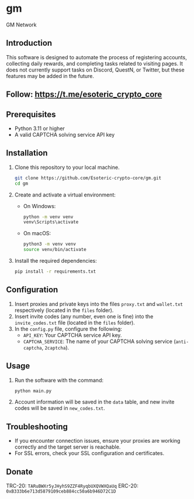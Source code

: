 # gm
GM Network

## Introduction

This software is designed to automate the process of registering accounts, collecting daily rewards, and completing tasks related to visiting pages. It does not currently support tasks on Discord, QuestN, or Twitter, but these features may be added in the future.

## Follow: https://t.me/esoteric_crypto_core

## Prerequisites

- Python 3.11 or higher
- A valid CAPTCHA solving service API key

## Installation

1. Clone this repository to your local machine.
    ```bash
    git clone https://github.com/Esoteric-crypto-core/gm.git
    cd gm
    ```

2. Create and activate a virtual environment:
   - On Windows:
     ```bash
     python -m venv venv
     venv\Scripts\activate
     ```
   - On macOS:
     ```bash
     python3 -m venv venv
     source venv/bin/activate
     ```

3. Install the required dependencies:
    ```bash
    pip install -r requirements.txt
    ```

## Configuration

1. Insert proxies and private keys into the files `proxy.txt` and `wallet.txt` respectively (located in the `files` folder).
2. Insert invite codes (any number, even one is fine) into the `invite_codes.txt` file (located in the `files` folder).
3. In the `config.py` file, configure the following:
   - `API_KEY`: Your CAPTCHA service API key.
   - `CAPTCHA_SERVICE`: The name of your CAPTCHA solving service (`anti-captcha`, `2captcha`).

## Usage

1. Run the software with the command:
    ```bash
    python main.py
    ```

2. Account information will be saved in the `data` table, and new invite codes will be saved in `new_codes.txt`.

## Troubleshooting

- If you encounter connection issues, ensure your proxies are working correctly and the target server is reachable.
- For SSL errors, check your SSL configuration and certificates.

## Donate
TRC-20: `TARuBWXr5yJHyhS9ZZF4RyqbUXQVWXQaUq`
ERC-20: `0xB333b6e713d5879109ceb884cc50a6b946D72C1D`

